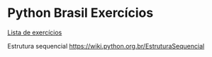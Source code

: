# Python Brasil Exercícios

[Lista de exercícios](https://wiki.python.org.br/ListaDeExercicios)

Estrutura sequencial https://wiki.python.org.br/EstruturaSequencial